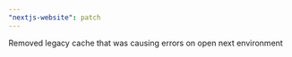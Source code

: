 ```yaml
---
"nextjs-website": patch
---
```


Removed legacy cache that was causing errors on open next environment
